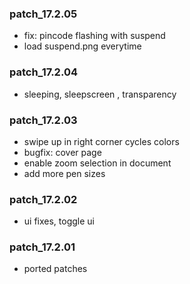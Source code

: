 ### patch_17.2.05
- fix: pincode flashing with suspend 
- load suspend.png everytime
### patch_17.2.04
- sleeping, sleepscreen , transparency 
### patch_17.2.03
- swipe up in right corner cycles colors
- bugfix: cover page
- enable zoom selection in document
- add more pen sizes
### patch_17.2.02
- ui fixes, toggle ui 
### patch_17.2.01
- ported patches

